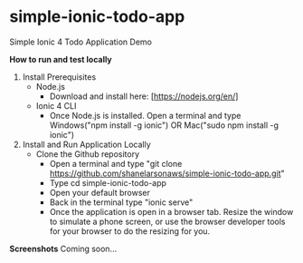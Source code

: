 # simple-ionic-todo-app
Simple Ionic 4 Todo Application Demo

**How to run and test locally**

1. Install Prerequisites
    - Node.js
      - Download and install here: [https://nodejs.org/en/]
    - Ionic 4 CLI
      - Once Node.js is installed. Open a terminal and type Windows("npm install -g ionic") OR Mac("sudo npm install -g ionic")
2. Install and Run Application Locally
    - Clone the Github repository
      - Open a terminal and type "git clone https://github.com/shanelarsonaws/simple-ionic-todo-app.git"
      - Type cd simple-ionic-todo-app
      - Open your default browser
      - Back in the terminal type "ionic serve"
      - Once the application is open in a browser tab. Resize the window to simulate a phone screen, or use the browser developer tools for your browser to do the resizing for you.
      
**Screenshots**
Coming soon...

